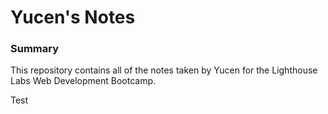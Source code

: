 # Yucen's Notes

### Summary 

This repository contains all of the notes taken by Yucen for the Lighthouse Labs Web Development Bootcamp.

Test